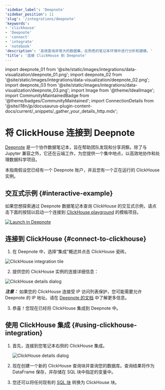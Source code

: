 ```yaml
---
'sidebar_label': 'Deepnote'
'sidebar_position': 11
'slug': '/integrations/deepnote'
'keywords':
- 'clickhouse'
- 'Deepnote'
- 'connect'
- 'integrate'
- 'notebook'
'description': '高效查询非常大的数据集，在熟悉的笔记本环境中进行分析和建模。'
'title': '连接 ClickHouse 到 Deepnote'
---
```


import deepnote_01 from '@site/static/images/integrations/data-visualization/deepnote_01.png';
import deepnote_02 from '@site/static/images/integrations/data-visualization/deepnote_02.png';
import deepnote_03 from '@site/static/images/integrations/data-visualization/deepnote_03.png';
import Image from '@theme/IdealImage';
import CommunityMaintainedBadge from '@theme/badges/CommunityMaintained';
import ConnectionDetails from '@site/i18n/jp/docusaurus-plugin-content-docs/current/_snippets/_gather_your_details_http.mdx';


# 将 ClickHouse 连接到 Deepnote

<CommunityMaintainedBadge/>

<a href="https://www.deepnote.com/" target="_blank">Deepnote</a> 是一个协作数据笔记本，旨在帮助团队发现和分享洞察。除了与 Jupyter 兼容之外，它还在云端工作，为您提供一个集中地点，以高效地协作和处理数据科学项目。

本指南假设您已经有一个 Deepnote 账户，并且您有一个正在运行的 ClickHouse 实例。

## 交互式示例 {#interactive-example}
如果您想探索通过 Deepnote 数据笔记本查询 ClickHouse 的交互式示例，请点击下面的按钮以启动一个连接到 [ClickHouse playground](../../getting-started/playground.md) 的模板项目。

[<Image size="logo" img="https://deepnote.com/buttons/launch-in-deepnote.svg" alt="Launch in Deepnote" />](https://deepnote.com/launch?template=ClickHouse%20and%20Deepnote)

## 连接到 ClickHouse {#connect-to-clickhouse}

1. 在 Deepnote 中，选择“集成”概述并点击 ClickHouse 瓷砖。

<Image size="lg" img={deepnote_01} alt="ClickHouse integration tile" border />

2. 提供您的 ClickHouse 实例的连接详细信息：
<ConnectionDetails />

   <Image size="md" img={deepnote_02} alt="ClickHouse details dialog" border />

   **_注意：_** 如果您的 ClickHouse 连接受 IP 访问列表保护，您可能需要允许 Deepnote 的 IP 地址。请在 [Deepnote 的文档](https://docs.deepnote.com/integrations/authorize-connections-from-deepnote-ip-addresses) 中了解更多信息。

3. 恭喜！您现在已经将 ClickHouse 集成到 Deepnote 中。

## 使用 ClickHouse 集成 {#using-clickhouse-integration}

1. 首先，连接到您笔记本右侧的 ClickHouse 集成。

   <Image size="lg" img={deepnote_03} alt="ClickHouse details dialog" border />

2. 现在创建一个新的 ClickHouse 查询块并查询您的数据库。查询结果将作为 DataFrame 保存，并存储在 SQL 块中指定的变量中。
3. 您还可以将任何现有的 [SQL 块](https://docs.deepnote.com/features/sql-cells) 转换为 ClickHouse 块。
